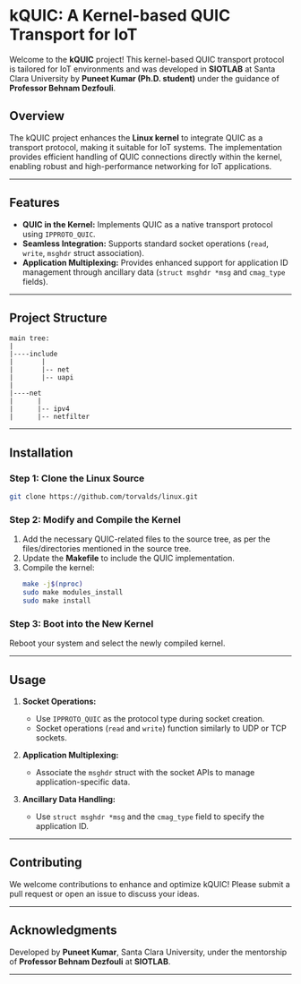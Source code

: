 # **kQUIC: A Kernel-based QUIC Transport for IoT**

Welcome to the **kQUIC** project! This kernel-based QUIC transport protocol is tailored for IoT environments and was developed in **SIOTLAB** at Santa Clara University by **Puneet Kumar (Ph.D. student)** under the guidance of **Professor Behnam Dezfouli**.

## **Overview**
The kQUIC project enhances the **Linux kernel** to integrate QUIC as a transport protocol, making it suitable for IoT systems. The implementation provides efficient handling of QUIC connections directly within the kernel, enabling robust and high-performance networking for IoT applications.

---

## **Features**
- **QUIC in the Kernel:** Implements QUIC as a native transport protocol using `IPPROTO_QUIC`.
- **Seamless Integration:** Supports standard socket operations (`read`, `write`, `msghdr` struct association).
- **Application Multiplexing:** Provides enhanced support for application ID management through ancillary data (`struct msghdr *msg` and `cmag_type` fields).

---

## **Project Structure**
```
main tree:
|
|----include
|       |
|       |-- net
|       |-- uapi
|
|----net
|      |
|      |-- ipv4
|      |-- netfilter
```

---

## **Installation**

### **Step 1: Clone the Linux Source**
```bash
git clone https://github.com/torvalds/linux.git
```

### **Step 2: Modify and Compile the Kernel**
1. Add the necessary QUIC-related files to the source tree, as per the files/directories mentioned in the source tree.
2. Update the **Makefile** to include the QUIC implementation.
3. Compile the kernel:
   ```bash
   make -j$(nproc)
   sudo make modules_install
   sudo make install
   ```

### **Step 3: Boot into the New Kernel**
Reboot your system and select the newly compiled kernel.

---

## **Usage**
1. **Socket Operations:**
   - Use `IPPROTO_QUIC` as the protocol type during socket creation.
   - Socket operations (`read` and `write`) function similarly to UDP or TCP sockets.

2. **Application Multiplexing:**
   - Associate the `msghdr` struct with the socket APIs to manage application-specific data.

3. **Ancillary Data Handling:**
   - Use `struct msghdr *msg` and the `cmag_type` field to specify the application ID.

---

## **Contributing**
We welcome contributions to enhance and optimize kQUIC! Please submit a pull request or open an issue to discuss your ideas.

---

## **Acknowledgments**
Developed by **Puneet Kumar**, Santa Clara University, under the mentorship of **Professor Behnam Dezfouli** at **SIOTLAB**.

---
